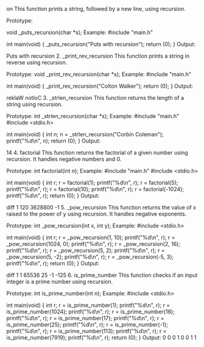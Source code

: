 on
This function prints a string, followed by a new line, using recursion.

Prototype:

void _puts_recursion(char *s);
Example:
#include "main.h"

int main(void) {
    _puts_recursion("Puts with recursion");
    return (0);
}
Output:

Puts with recursion
2. _print_rev_recursion
This function prints a string in reverse using recursion.

Prototype:
void _print_rev_recursion(char *s);
Example:
#include "main.h"

int main(void) {
    _print_rev_recursion("Colton Walker");
    return (0);
}
Output:

reklaW notloC
3. _strlen_recursion
This function returns the length of a string using recursion.

Prototype:
int _strlen_recursion(char *s);
Example:
#include "main.h"
#include <stdio.h>

int main(void) {
    int n;
    n = _strlen_recursion("Corbin Coleman");
    printf("%d\n", n);
    return (0);
}
Output:

14
4. factorial
This function returns the factorial of a given number using recursion. It handles negative numbers and 0.

Prototype:
int factorial(int n);
Example:
#include "main.h"
#include <stdio.h>

int main(void) {
    int r;
    r = factorial(1);
    printf("%d\n", r);
    r = factorial(5);
    printf("%d\n", r);
    r = factorial(10);
    printf("%d\n", r);
    r = factorial(-1024);
    printf("%d\n", r);
    return (0);
}
Output:

diff
1
120
3628800
-1
5. _pow_recursion
This function returns the value of x raised to the power of y using recursion. It handles negative exponents.

Prototype:
int _pow_recursion(int x, int y);
Example:
#include <stdio.h>

int main(void) {
    int r;
    r = _pow_recursion(1, 10);
    printf("%d\n", r);
    r = _pow_recursion(1024, 0);
    printf("%d\n", r);
    r = _pow_recursion(2, 16);
    printf("%d\n", r);
    r = _pow_recursion(5, 2);
    printf("%d\n", r);
    r = _pow_recursion(5, -2);
    printf("%d\n", r);
    r = _pow_recursion(-5, 3);
    printf("%d\n", r);
    return (0);
}
Output:

diff
1
1
65536
25
-1
-125
6. is_prime_number
This function checks if an input integer is a prime number using recursion.

Prototype:
int is_prime_number(int n);
Example:
#include <stdio.h>

int main(void) {
    int r;
    r = is_prime_number(1);
    printf("%d\n", r);
    r = is_prime_number(1024);
    printf("%d\n", r);
    r = is_prime_number(16);
    printf("%d\n", r);
    r = is_prime_number(17);
    printf("%d\n", r);
    r = is_prime_number(25);
    printf("%d\n", r);
    r = is_prime_number(-1);
    printf("%d\n", r);
    r = is_prime_number(113);
    printf("%d\n", r);
    r = is_prime_number(7919);
    printf("%d\n", r);
    return (0);
}
Output:
0
0
0
1
0
0
1
1
